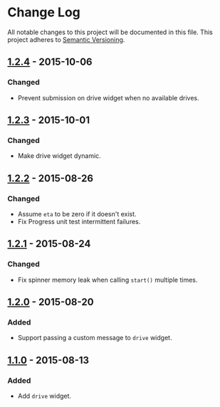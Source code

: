 # Change Log

All notable changes to this project will be documented in this file.
This project adheres to [Semantic Versioning](http://semver.org/).

## [1.2.4] - 2015-10-06

### Changed

- Prevent submission on drive widget when no available drives.

## [1.2.3] - 2015-10-01

### Changed

- Make drive widget dynamic.

## [1.2.2] - 2015-08-26

### Changed

- Assume `eta` to be zero if it doesn't exist.
- Fix Progress unit test intermittent failures.

## [1.2.1] - 2015-08-24

### Changed

- Fix spinner memory leak when calling `start()` multiple times.

## [1.2.0] - 2015-08-20

### Added

- Support passing a custom message to `drive` widget.

## [1.1.0] - 2015-08-13

### Added

- Add `drive` widget.

[1.2.4]: https://github.com/resin-io/resin-cli-visuals/compare/v1.2.3...v1.2.4
[1.2.3]: https://github.com/resin-io/resin-cli-visuals/compare/v1.2.2...v1.2.3
[1.2.2]: https://github.com/resin-io/resin-cli-visuals/compare/v1.2.1...v1.2.2
[1.2.1]: https://github.com/resin-io/resin-cli-visuals/compare/v1.2.0...v1.2.1
[1.2.0]: https://github.com/resin-io/resin-cli-visuals/compare/v1.1.0...v1.2.0
[1.1.0]: https://github.com/resin-io/resin-cli-visuals/compare/v1.0.0...v1.1.0
